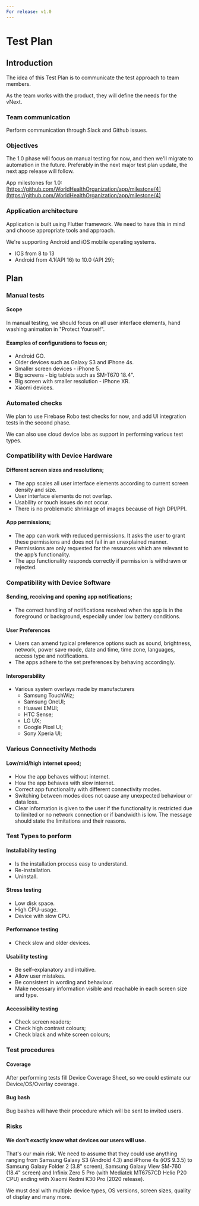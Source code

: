 ```yaml
---
For release: v1.0
---
```


# Test Plan

## Introduction

The idea of this Test Plan is to communicate the test approach to team members. 

As the team works with the product, they will define the needs for the vNext.

### Team communication

Perform communication through Slack and Github issues.

### Objectives

The 1.0 phase will focus on manual testing for now, and then we'll migrate to automation in the future. Preferably in the next major test plan update, the next app release will follow.

App milestones for 1.0:  
[https://github.com/WorldHealthOrganization/app/milestone/4](https://github.com/WorldHealthOrganization/app/milestone/4)

### Application architecture

Application is built using Flutter framework. We need to have this in mind and choose appropriate tools and approach.

We're supporting Android and iOS mobile operating systems.

* IOS from 8 to 13
* Android from 4.1\(API 16\) to 10.0 \(API 29\);

## Plan

### Manual tests

#### Scope

In manual testing, we should focus on all user interface elements, hand washing animation in "Protect Yourself".

#### Examples of configurations to focus on;

* Android GO.
* Older devices such as Galaxy S3 and iPhone 4s.
* Smaller screen devices - iPhone 5.
* Big screens - big tablets such as SM-T670 18.4".
* Big screen with smaller resolution - iPhone XR.
* Xiaomi devices.

### Automated checks

We plan to use Firebase Robo test checks for now, and add UI integration tests in the second phase.

We can also use cloud device labs as support in performing various test types.

### Compatibility with Device Hardware

#### Different screen sizes and resolutions;

* The app scales all user interface elements according to current screen density and size.
* User interface elements do not overlap.
* Usability or touch issues do not occur. 
* There is no problematic shrinkage of images because of high DPI/PPI.

#### App permissions;

* The app can work with reduced permissions. It asks the user to grant these permissions and does not fail in an unexplained manner.
* Permissions are only requested for the resources which are relevant to the app’s functionality.
* The app functionality responds correctly if permission is withdrawn or rejected.

### Compatibility with Device Software

#### Sending, receiving and opening app notifications;

* The correct handling of notifications received when the app is in the foreground or background, especially under low battery conditions.

#### User Preferences

* Users can amend typical preference options such as sound, brightness, network, power save mode, date and time, time zone, languages, access type and notifications.
* The apps adhere to the set preferences by behaving accordingly.

#### Interoperability

* Various system overlays made by manufacturers
  * Samsung TouchWiz;
  * Samsung OneUI;
  * Huawei EMUI;
  * HTC Sense;
  * LG UX;
  * Google Pixel UI;
  * Sony Xperia UI;

### Various Connectivity Methods

#### Low/mid/high internet speed;

* How the app behaves without internet.
* How the app behaves with slow internet.
* Correct app functionality with different connectivity modes.
* Switching between modes does not cause any unexpected behaviour or data loss.
* Clear information is given to the user if the functionality is restricted due to limited or no network connection or if bandwidth is low. The message should state the limitations and their reasons.

### Test Types to perform

#### Installability testing

* Is the installation process easy to understand.
* Re-installation.
* Uninstall.

#### Stress testing

* Low disk space.
* High CPU-usage.
* Device with slow CPU.

#### Performance testing

* Check slow and older devices.

#### Usability testing

* Be self-explanatory and intuitive.
* Allow user mistakes.
* Be consistent in wording and behaviour. 
* Make necessary information visible and reachable in each screen size and type.

#### Accessibility testing

* Check screen readers;
* Check high contrast colours;
* Check black and white screen colours;

### Test procedures

#### Coverage

After performing tests fill Device Coverage Sheet, so we could estimate our Device/OS/Overlay coverage. 

#### Bug bash

Bug bashes will have their procedure which will be sent to invited users.

### Risks

#### We don't exactly know what devices our users will use.

That's our main risk. We need to assume that they could use anything ranging from Samsung Galaxy S3 \(Android 4.3\) and iPhone 4s \(iOS 9.3.5\) to Samsung Galaxy Folder 2 \(3.8" screen\), Samsung Galaxy View SM-760 \(18.4" screen\) and Infinix Zero 5 Pro \(with Mediatek MT6757CD Helio P20 CPU\) ending with Xiaomi Redmi K30 Pro \(2020 release\).

We must deal with multiple device types, OS versions, screen sizes, quality of display and many more.
